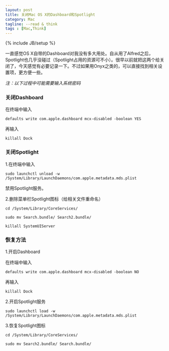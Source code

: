 ```yaml
---
layout: post
title: 关闭Mac OS X的Dashboard和Spotlight
category: Mac
tagline: --read & think
tags : [Mac,Think]
---
```

{% include JB/setup %}

一直感觉OS X自带的Dashboard对我没有多大用处。自从用了Alfred之后，Spotlight也几乎没碰过（Spotlight占用的资源可不小）。很早以前就把这两个给关闭了，今天感觉有必要记录一下。不过如果用Onyx之类的，可以直接找到相关设置项，更方便一些。

*注：以下过程中可能需要输入系统密码*

### 关闭Dashboard

在终端中输入

`defaults write com.apple.dashboard mcx-disabled -boolean YES`

再输入

`killall Dock`

### 关闭Spotlight

1.在终端中输入

`sudo launchctl unload -w /System/Library/LaunchDaemons/com.apple.metadata.mds.plist`

禁用Spotlight服务。

2.删除菜单栏Spotlight图标（给相关文件重命名）

`cd /System/Library/CoreServices/`

`sudo mv Search.bundle/ Search2.bundle/`

`killall SystemUIServer`

### 恢复方法

1.开启Dashboard

在终端中输入

`defaults write com.apple.dashboard mcx-disabled -boolean NO`

再输入

`killall Dock`

2.开启Spotlight服务

`sudo launchctl load -w /System/Library/LaunchDaemons/com.apple.metadata.mds.plist`

3.恢复Spotlight图标

`cd /System/Library/CoreServices/`

`sudo mv Search2.bundle/ Search.bundle/`